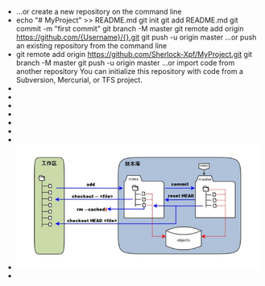 - …or create a new repository on the command line
- echo "# MyProject" >> README.md
  git init
  git add README.md
  git commit -m "first commit"
  git branch -M master
  git remote add origin https://github.com/{Username}/{}.git
  git push -u origin master
  …or push an existing repository from the command line
- git remote add origin https://github.com/Sherlock-Xpf/MyProject.git
  git branch -M master
  git push -u origin master
  …or import code from another repository
  You can initialize this repository with code from a Subversion, Mercurial, or TFS project.
-
-
-
-
-
-
-
- ![masten.jpg](../assets/masten_1717919917690_0.jpg)
-
